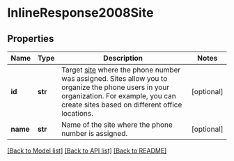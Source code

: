 # InlineResponse2008Site

## Properties
Name | Type | Description | Notes
------------ | ------------- | ------------- | -------------
**id** | **str** | Target [site](https://support.zoom.us/hc/en-us/articles/360020809672-Managing-Multiple-Sites) where the phone number was assigned. Sites allow you to organize the phone users in your organization. For example, you can create sites based on different office locations. | [optional] 
**name** | **str** | Name of the site where the phone number is assigned. | [optional] 

[[Back to Model list]](../README.md#documentation-for-models) [[Back to API list]](../README.md#documentation-for-api-endpoints) [[Back to README]](../README.md)

